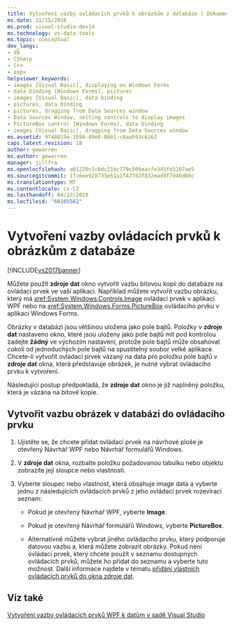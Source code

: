 ```yaml
---
title: Vytvoření vazby ovládacích prvků k obrázkům z databáze | Dokumentace Microsoftu
ms.date: 11/15/2016
ms.prod: visual-studio-dev14
ms.technology: vs-data-tools
ms.topic: conceptual
dev_langs:
- VB
- CSharp
- C++
- aspx
helpviewer_keywords:
- images [Visual Basic], displaying on Windows Forms
- data binding [Windows Forms], pictures
- images [Visual Basic], data binding
- pictures, data binding
- pictures, dragging from Data Sources window
- Data Sources Window, setting controls to display images
- PictureBox control [Windows Forms], data binding
- images [Visual Basic], dragging from Data Sources window
ms.assetid: 9748815e-3556-49e8-86b1-c6aa593c6163
caps.latest.revision: 18
author: gewarren
ms.author: gewarren
manager: jillfra
ms.openlocfilehash: a01220c1c8dc21bc770c509aacfe345fd3107ae5
ms.sourcegitcommit: 1fc6ee928733e61a1f42782f832ead9f7946d00c
ms.translationtype: MT
ms.contentlocale: cs-CZ
ms.lasthandoff: 04/22/2019
ms.locfileid: "60105562"
---
```

# <a name="bind-controls-to-pictures-from-a-database"></a>Vytvoření vazby ovládacích prvků k obrázkům z databáze
[!INCLUDE[vs2017banner](../includes/vs2017banner.md)]

Můžete použít **zdroje dat** okno vytvořit vazbu bitovou kopii do databáze na ovládací prvek ve vaší aplikaci. Například můžete vytvořit vazbu obrázku, který má <xref:System.Windows.Controls.Image> ovládací prvek v aplikaci WPF nebo na <xref:System.Windows.Forms.PictureBox> ovládacího prvku v aplikaci Windows Forms.  
  
 Obrázky v databázi jsou většinou uložena jako pole bajtů. Položky v **zdroje dat** nastaveno okno, které jsou uloženy jako pole bajtů mít pod kontrolou zadejte **žádný** ve výchozím nastavení, protože pole bajtů může obsahovat cokoli od jednoduchých pole bajtů na spustitelný soubor velké aplikace. Chcete-li vytvořit ovládací prvek vázaný na data pro položku pole bajtů v **zdroje dat** okna, která představuje obrázek, je nutné vybrat ovládacího prvku k vytvoření.  
  
 Následující postup předpokládá, že **zdroje dat** okno je již naplněný položku, která je vázána na bitové kopie.
  
## <a name="bind-a-picture-in-a-database-to-a-control"></a>Vytvořit vazbu obrázek v databázi do ovládacího prvku  
  
1. Ujistěte se, že chcete přidat ovládací prvek na návrhové ploše je otevřený Návrhář WPF nebo Návrhář formulářů Windows.  
  
2. V **zdroje dat** okna, rozbalte položku požadovanou tabulku nebo objektu zobrazíte její sloupce nebo vlastnosti.  
  
3. Vyberte sloupec nebo vlastnost, která obsahuje image data a vyberte jednu z následujících ovládacích prvků z jeho ovládací prvek rozevírací seznam:  
  
    - Pokud je otevřený Návrhář WPF, vyberte **Image**.  
  
    - Pokud je otevřený Návrhář formulářů Windows, vyberte **PictureBox**.  
  
    - Alternativně můžete vybrat jiného ovládacího prvku, který podporuje datovou vazbu a, která můžete zobrazit obrázky. Pokud není ovládací prvek, který chcete použít v seznamu dostupných ovládacích prvků, můžete ho přidat do seznamu a vyberte tuto možnost. Další informace najdete v tématu [přidání vlastních ovládacích prvků do okna zdroje dat](../data-tools/add-custom-controls-to-the-data-sources-window.md).  
  
## <a name="see-also"></a>Viz také  
 [Vytvoření vazby ovládacích prvků WPF k datům v sadě Visual Studio](../data-tools/bind-wpf-controls-to-data-in-visual-studio1.md)
